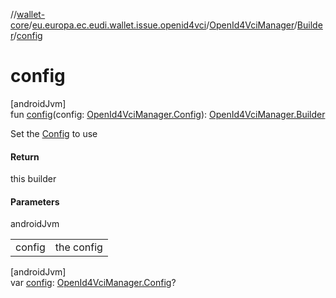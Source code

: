 //[wallet-core](../../../../index.md)/[eu.europa.ec.eudi.wallet.issue.openid4vci](../../index.md)/[OpenId4VciManager](../index.md)/[Builder](index.md)/[config](config.md)

# config

[androidJvm]\
fun [config](config.md)(config: [OpenId4VciManager.Config](../-config/index.md)): [OpenId4VciManager.Builder](index.md)

Set the [Config](../-config/index.md) to use

#### Return

this builder

#### Parameters

androidJvm

|        |            |
|--------|------------|
| config | the config |

[androidJvm]\
var [config](config.md): [OpenId4VciManager.Config](../-config/index.md)?
